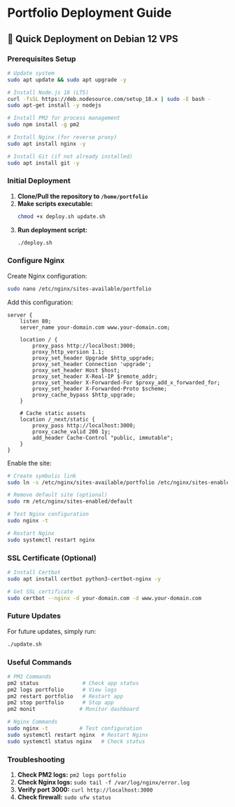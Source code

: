 # Portfolio Deployment Guide

## 🚀 Quick Deployment on Debian 12 VPS

### Prerequisites Setup

```bash
# Update system
sudo apt update && sudo apt upgrade -y

# Install Node.js 18 (LTS)
curl -fsSL https://deb.nodesource.com/setup_18.x | sudo -E bash -
sudo apt-get install -y nodejs

# Install PM2 for process management
sudo npm install -g pm2

# Install Nginx (for reverse proxy)
sudo apt install nginx -y

# Install Git (if not already installed)
sudo apt install git -y
```

### Initial Deployment

1. **Clone/Pull the repository to `/home/portfolio`**
2. **Make scripts executable:**
   ```bash
   chmod +x deploy.sh update.sh
   ```
3. **Run deployment script:**
   ```bash
   ./deploy.sh
   ```

### Configure Nginx

Create Nginx configuration:

```bash
sudo nano /etc/nginx/sites-available/portfolio
```

Add this configuration:

```nginx
server {
    listen 80;
    server_name your-domain.com www.your-domain.com;

    location / {
        proxy_pass http://localhost:3000;
        proxy_http_version 1.1;
        proxy_set_header Upgrade $http_upgrade;
        proxy_set_header Connection 'upgrade';
        proxy_set_header Host $host;
        proxy_set_header X-Real-IP $remote_addr;
        proxy_set_header X-Forwarded-For $proxy_add_x_forwarded_for;
        proxy_set_header X-Forwarded-Proto $scheme;
        proxy_cache_bypass $http_upgrade;
    }

    # Cache static assets
    location /_next/static {
        proxy_pass http://localhost:3000;
        proxy_cache_valid 200 1y;
        add_header Cache-Control "public, immutable";
    }
}
```

Enable the site:

```bash
# Create symbolic link
sudo ln -s /etc/nginx/sites-available/portfolio /etc/nginx/sites-enabled/

# Remove default site (optional)
sudo rm /etc/nginx/sites-enabled/default

# Test Nginx configuration
sudo nginx -t

# Restart Nginx
sudo systemctl restart nginx
```

### SSL Certificate (Optional)

```bash
# Install Certbot
sudo apt install certbot python3-certbot-nginx -y

# Get SSL certificate
sudo certbot --nginx -d your-domain.com -d www.your-domain.com
```

### Future Updates

For future updates, simply run:

```bash
./update.sh
```

### Useful Commands

```bash
# PM2 Commands
pm2 status              # Check app status
pm2 logs portfolio      # View logs
pm2 restart portfolio   # Restart app
pm2 stop portfolio      # Stop app
pm2 monit              # Monitor dashboard

# Nginx Commands
sudo nginx -t          # Test configuration
sudo systemctl restart nginx  # Restart Nginx
sudo systemctl status nginx   # Check status
```

### Troubleshooting

1. **Check PM2 logs:** `pm2 logs portfolio`
2. **Check Nginx logs:** `sudo tail -f /var/log/nginx/error.log`
3. **Verify port 3000:** `curl http://localhost:3000`
4. **Check firewall:** `sudo ufw status`
